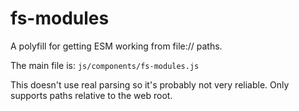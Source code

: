 # fs-modules

A polyfill for getting ESM working from file:// paths.

The main file is: `js/components/fs-modules.js`

This doesn't use real parsing so it's probably not very reliable.  Only supports paths relative to the web root.